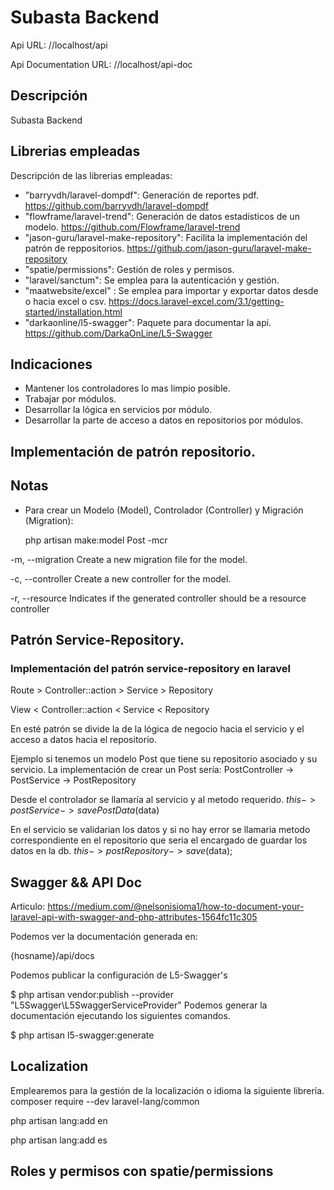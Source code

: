 # Subasta Backend

Api URL: //localhost/api

Api Documentation URL: //localhost/api-doc

## Descripción

Subasta Backend

## Librerias empleadas

Descripción de las librerias empleadas:

- "barryvdh/laravel-dompdf": Generación de reportes pdf.
  https://github.com/barryvdh/laravel-dompdf
- "flowframe/laravel-trend": Generación de datos estadísticos de un modelo.
  https://github.com/Flowframe/laravel-trend
- "jason-guru/laravel-make-repository": Facilita la implementación del patrón de reppositorios.
  https://github.com/jason-guru/laravel-make-repository
- "spatie/permissions": Gestión de roles y permisos.
- "laravel/sanctum": Se emplea para la autenticación y gestión.
- "maatwebsite/excel" : Se emplea para importar y exportar datos desde o hacia excel o csv.
  https://docs.laravel-excel.com/3.1/getting-started/installation.html
- "darkaonline/l5-swagger": Paquete para documentar la api.
  https://github.com/DarkaOnLine/L5-Swagger

## Indicaciones

- Mantener los controladores lo mas limpio posible.
- Trabajar por módulos.
- Desarrollar la lógica en servicios por módulo.
- Desarrollar la parte de acceso a datos en repositorios por módulos.

## Implementación de patrón repositorio.

###   

## Notas

- Para crear un Modelo (Model), Controlador (Controller) y Migración (Migration):

  php artisan make:model Post -mcr

-m, --migration Create a new migration file for the model.

-c, --controller Create a new controller for the model.

-r, --resource Indicates if the generated controller should be a resource controller

## Patrón Service-Repository.

### Implementación del patrón service-repository en laravel

Route > Controller::action > Service > Repository

View  < Controller::action < Service < Repository

En esté patrón se divide la de la lógica de negocio hacia el
servicio y el acceso a datos hacia el repositorio.

Ejemplo si tenemos un modelo Post que tiene su repositorio asociado
y su servicio. La implementación de crear un Post sería:
PostController -> PostService -> PostRepository

Desde el controlador se llamaría al servicio y al metodo requerido.
$this->postService->savePostData($data)

En el servicio se validarian los datos y si no hay error se llamaria metodo
correspondiente en el repositorio que seria el encargado de guardar los datos en la db.
$this->postRepository->save($data);

## Swagger && API Doc

Articulo:
https://medium.com/@nelsonisioma1/how-to-document-your-laravel-api-with-swagger-and-php-attributes-1564fc11c305

Podemos ver la documentación generada en:

{hosname}/api/docs

Podemos publicar la configuración de L5-Swagger's

$ php artisan vendor:publish --provider "L5Swagger\L5SwaggerServiceProvider"
Podemos generar la documentación ejecutando los siguientes comandos.

$ php artisan l5-swagger:generate

## Localization

Emplearemos para la gestión de la localización o idioma la siguiente librería.
composer require --dev laravel-lang/common

php artisan lang:add en

php artisan lang:add es

## Roles y permisos con spatie/permissions



